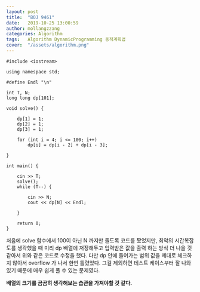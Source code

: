```yaml
---
layout: post
title:  "BOJ 9461"
date:   2019-10-25 13:00:59
author: mollangzzang
categories: Algorithm
tags:	Algorithm DynamicProgramming 동적계획법
cover:  "/assets/algorithm.png"
---
```


```
#include <iostream>

using namespace std;

#define Endl "\n"

int T, N;
long long dp[101];

void solve() {

	dp[1] = 1;
	dp[2] = 1;
	dp[3] = 1;

	for (int i = 4; i <= 100; i++) 
		dp[i] = dp[i - 2] + dp[i - 3];

}

int main() {

	cin >> T;
	solve();
	while (T--) {

		cin >> N;
		cout << dp[N] << Endl;
		
	}

	return 0;
}
```

처음에 solve 함수에서 100이 아닌 N 까지만 돌도록 코드를 짰었지만, 최악의 시간복잡도를 생각했을 때 미리 dp 배열에 저장해두고 입력받은 값을 출력 하는 방식 더 나을 것 같아서 위와 같은 코드로 수정을 했다. 다만 dp 안에 들어가는 범위 값을 제대로 체크하지 않아서 overflow 가 나서 한번 틀렸었다. 그걸 제외하면 테스트 케이스부터 잘 나와있기 때문에 매우 쉽게 풀 수 있는 문제였다.

**배열의 크기를 곰곰히 생각해보는 습관을 가져야할 것 같다.**